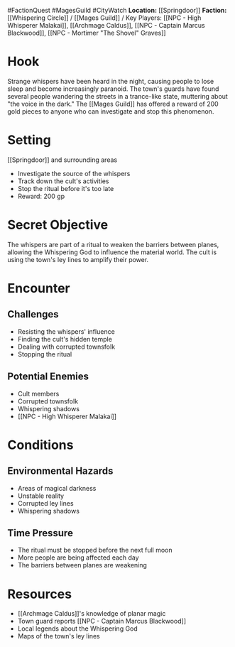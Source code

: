 #FactionQuest #MagesGuild #CityWatch
**Location:** [[Springdoor]]
**Faction:**[[Whispering Circle]] / [[Mages Guild]] /
Key Players: [[NPC - High Whisperer Malakai]], [[Archmage Caldus]], [[NPC - Captain Marcus Blackwood]], [[NPC - Mortimer "The Shovel" Graves]]

# Hook

Strange whispers have been heard in the night, causing people to lose sleep and become increasingly paranoid. The town's guards have found several people wandering the streets in a trance-like state, muttering about "the voice in the dark." The [[Mages Guild]] has offered a reward of 200 gold pieces to anyone who can investigate and stop this phenomenon.

# Setting

[[Springdoor]] and surrounding areas

- Investigate the source of the whispers
- Track down the cult's activities
- Stop the ritual before it's too late
- Reward: 200 gp

# Secret Objective

The whispers are part of a ritual to weaken the barriers between planes, allowing the Whispering God to influence the material world. The cult is using the town's ley lines to amplify their power.

# Encounter

## Challenges

- Resisting the whispers' influence
- Finding the cult's hidden temple
- Dealing with corrupted townsfolk
- Stopping the ritual

## Potential Enemies

- Cult members
- Corrupted townsfolk
- Whispering shadows
- [[NPC - High Whisperer Malakai]]

# Conditions

## Environmental Hazards

- Areas of magical darkness
- Unstable reality
- Corrupted ley lines
- Whispering shadows

## Time Pressure

- The ritual must be stopped before the next full moon
- More people are being affected each day
- The barriers between planes are weakening

# Resources

- [[Archmage Caldus]]'s knowledge of planar magic
- Town guard reports [[NPC - Captain Marcus Blackwood]]
- Local legends about the Whispering God
- Maps of the town's ley lines
